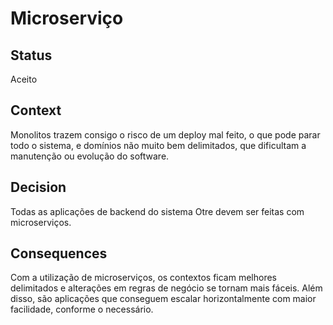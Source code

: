# Microserviço

## Status

Aceito

## Context

Monolitos trazem consigo o risco de um deploy mal feito, o que pode parar todo o sistema, e domínios não muito bem delimitados, que dificultam a manutenção ou evolução do software.

## Decision

Todas as aplicações de backend do sistema Otre devem ser feitas com microserviços.

## Consequences

Com a utilização de microserviços, os contextos ficam melhores delimitados e alterações em regras de negócio se tornam mais fáceis. Além disso, são aplicações que conseguem escalar horizontalmente com maior facilidade, conforme o necessário.

